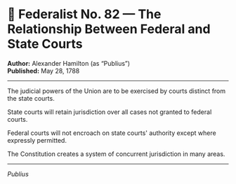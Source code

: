 # 📜 Federalist No. 82 — The Relationship Between Federal and State Courts

**Author:** Alexander Hamilton (as “Publius”)  
**Published:** May 28, 1788

---

The judicial powers of the Union are to be exercised by courts distinct from the state courts.

State courts will retain jurisdiction over all cases not granted to federal courts.

Federal courts will not encroach on state courts' authority except where expressly permitted.

The Constitution creates a system of concurrent jurisdiction in many areas.

---

*Publius*
